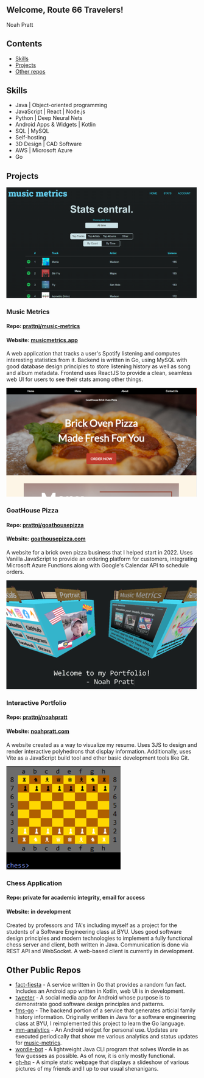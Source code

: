 ## Welcome, Route 66 Travelers!

Noah Pratt

## Contents
* [Skills](#skills)
* [Projects](#projects)
* [Other repos](#other-public-repos)

## Skills
* Java | Object-oriented programming
* JavaScript | React | Node.js
* Python | Deep Neural Nets
* Android Apps & Widgets | Kotlin
* SQL | MySQL
* Self-hosting
* 3D Design | CAD Software
* AWS | Microsoft Azure
* Go

## Projects

<img src="mm.png" width="500px" />

### Music Metrics
#### Repo: [prattnj/music-metrics](https://github.com/prattnj/music-metrics)
#### Website: [musicmetrics.app](https://musicmetrics.app)
A web application that tracks a user's Spotify listening and computes interesting statistics from it. Backend is written in Go, using
MySQL with good database design principles to store listening history as well as song and album metadata.
Frontend uses ReactJS to provide a clean, seamless web UI for users to see their stats among other things.

<img src="ghp.png" width="500px" />

### GoatHouse Pizza
#### Repo: [prattnj/goathousepizza](https://github.com/prattnj/goathousepizza)
#### Website: [goathousepizza.com](https://goathousepizza.com)
A website for a brick oven pizza business that I helped start in 2022. Uses Vanilla JavaScript to provide an ordering platform for
customers, integrating Microsoft Azure Functions along with Google's Calendar API to schedule orders.

<img src="np.png" width="500px" />

### Interactive Portfolio
#### Repo: [prattnj/noahpratt](https://github.com/prattnj/noahpratt)
#### Website: [noahpratt.com](https://noahpratt.com)
A website created as a way to visualize my resume. Uses 3JS to design and render interactive polyhedrons that display information.
Additionally, uses Vite as a JavaScript build tool and other basic development tools like Git.

<img src="chess.png" width="300px" />

### Chess Application
#### Repo: private for academic integrity, email for access
#### Website: in development
Created by professors and TA's including myself as a project for the students of a Software Engineering class at BYU. Uses
good software design principles and modern technologies to implement a fully functional chess server and client, both
written in Java. Communication is done via REST API and WebSocket. A web-based client is currently in development.

## Other Public Repos
* [fact-fiesta](https://factfiesta.noahpratt.com) - A service written in Go that provides a random fun fact. Includes an Android app written in Kotlin, web UI is in development.
* [tweeter](https://github.com/prattnj/tweeter) - A social media app for Android whose purpose is to demonstrate good software design principles and patterns.
* [fms-go](https://github.com/prattnj/fms-go) - The backend portion of a service that generates articial family history information. Originally written in Java for a software engineering class at BYU, I reimplemented this project to learn the Go language.
* [mm-analytics](https://github.com/mm-analytics) - An Android widget for personal use. Updates are executed periodically that show me various analytics and status updates for [music-metrics](https://github.com/prattnj/music-metrics).
* [wordle-bot](https://github.com/prattnj/wordle-bot) - A lightweight Java CLI program that solves Wordle in as few guesses as possible. As of now, it is only mostly functional.
* [gh-hq](https://github.com/prattnj/gh-hq) - A simple static webpage that displays a slideshow of various pictures of my friends and I up to our usual shenanigans.
